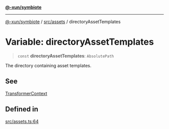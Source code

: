 [**@-xun/symbiote**](../../../README.md)

***

[@-xun/symbiote](../../../README.md) / [src/assets](../README.md) / directoryAssetTemplates

# Variable: directoryAssetTemplates

> `const` **directoryAssetTemplates**: `AbsolutePath`

The directory containing asset templates.

## See

[TransformerContext](../type-aliases/TransformerContext.md)

## Defined in

[src/assets.ts:64](https://github.com/Xunnamius/symbiote/blob/26e756362a16f050e03cef2c4c582d94e29614cd/src/assets.ts#L64)
